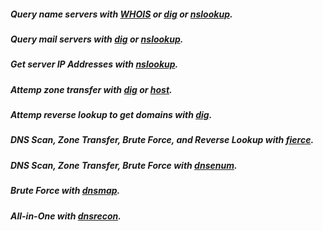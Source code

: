 ##### Query name servers with [WHOIS](../../Tools/PassiveRecon/Domain/whois/README.md#Query) or [dig](../../Tools/PassiveRecon/Domain/dig/README.md#Query-Record-Type) or [nslookup](../../Tools/PassiveRecon/Domain/nslookup/README.md#Query-Name-Servers).
##### Query mail servers with [dig](../../Tools/PassiveRecon/Domain/dig/README.md#Query-Record-Type) or  [nslookup](../../Tools/PassiveRecon/Domain/nslookup/README.md#Query-Mail-Servers).
##### Get server IP Addresses with [nslookup](../../Tools/PassiveRecon/Domain/nslookup/README.md#Get-IP-Address-of-Server).
##### Attemp zone transfer with [dig](../../Tools/PassiveRecon/Domain/dig/README.md#Host-Transfer) or [host](../../Tools/PassiveRecon/Domain/host/README.md#Host-Transfer).
##### Attemp reverse lookup to get domains with [dig](../../Tools/PassiveRecon/Domain/dig/README.md#Reverse-Lookup-to-Get-Domains).
##### DNS Scan, Zone Transfer, Brute Force, and Reverse Lookup with [fierce](../../Tools/PassiveRecon/Domain/fierce/README.md).
##### DNS Scan, Zone Transfer, Brute Force with [dnsenum](../../Tools/PassiveRecon/Domain/dnsenum/README.md).
##### Brute Force with [dnsmap](../../Tools/PassiveRecon/Domain/dnsmap/README.md).
##### All-in-One with [dnsrecon](../../Tools/PassiveRecon/Domain/dnsrecon/README.md).
